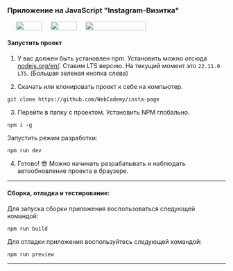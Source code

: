 ### Приложение на JavaScript "Instagram-Визитка"

<div style="display: flex; align-items: center">
    <img style="max-width: 100%; height: 100%; width: 60px; margin-left: 20px" src="https://cdn.worldvectorlogo.com/logos/logo-javascript.svg">
    <img style="max-width: 100%; height: 100%;  width: 60px; margin-left: 20px" src="https://upload.wikimedia.org/wikipedia/commons/thumb/f/f1/Vitejs-logo.svg/2078px-Vitejs-logo.svg.png">
    <img style="max-width: 100%; height: 100%; width: 140px; margin-left: 20px" src="https://upload.wikimedia.org/wikipedia/commons/thumb/d/db/Npm-logo.svg/1200px-Npm-logo.svg.png">
</div>


#### Запустить проект

1. У вас должен быть установлен npm. Установить можно отсюда [nodejs.org/en/](https://nodejs.org/en/). Ставим LTS версию. На текущий момент это `22.11.0 LTS`. (Большая зеленая кнопка слева)

2. Скачать или клонировать проект к себе на компьютер.

```
git clone https://github.com/WebCademy/insta-page
```

3. Перейти в папку с проектом. Установить NPM глобально.

```
npm i -g
```

Запустить режим разработки:

```
npm run dev
```
4. Готово! 😎 Можно начинать разрабатывать и наблюдать автообновление проекта в браузере.
____
#### Сборка, отладка и тестирование:
Для запуска сборки приложения воспользоваться следующей командой:

```
npm run build
```

Для отладки приложения воспользуйтесь следующей командой:
```
npm run preview
```
--------------